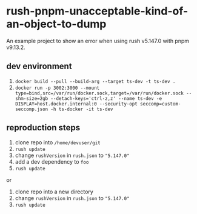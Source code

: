 # rush-pnpm-unacceptable-kind-of-an-object-to-dump

An example project to show an error when using rush v5.147.0 with pnpm v9.13.2.

## dev environment

1. `docker build --pull --build-arg --target ts-dev -t ts-dev .`
1. `docker run -p 3002:3000 --mount type=bind,src=/var/run/docker.sock,target=/var/run/docker.sock --shm-size=2gb --detach-keys='ctrl-z,z' --name ts-dev -e DISPLAY=host.docker.internal:0 --security-opt seccomp=custom-seccomp.json -h ts-docker -it ts-dev`

## reproduction steps

1. clone repo into `/home/devuser/git`
1. `rush update`
1. change `rushVersion` in `rush.json` to `"5.147.0"`
1. add a dev dependency to `foo`
1. `rush update`

or

1. clone repo into a new directory
1. change `rushVersion` in `rush.json` to `"5.147.0"`
1. `rush update`
